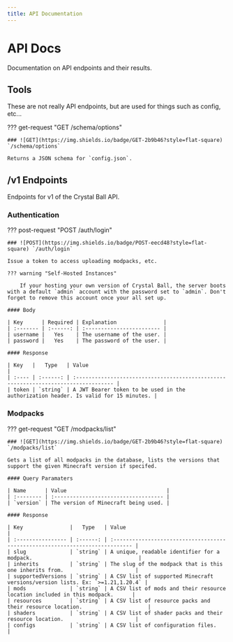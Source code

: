 ```yaml
---
title: API Documentation
---
```


# API Docs

Documentation on API endpoints and their results.

## Tools

These are not really API endpoints, but are used for things such as config, etc...

??? get-request "GET /schema/options"

    ### ![GET](https://img.shields.io/badge/GET-2b9b46?style=flat-square) `/schema/options`

    Returns a JSON schema for `config.json`.

## /v1 Endpoints

Endpoints for v1 of the Crystal Ball API.

### Authentication

??? post-request "POST /auth/login"

    ### ![POST](https://img.shields.io/badge/POST-eecd48?style=flat-square) `/auth/login`

    Issue a token to access uploading modpacks, etc.

    ??? warning "Self-Hosted Instances"

        If your hosting your own version of Crystal Ball, the server boots with a default `admin` account with the password set to `admin`. Don't forget to remove this account once your all set up.

    #### Body

    | Key      | Required | Explanation               |
    | :------- | :------: | :------------------------ |
    | username |   Yes    | The username of the user. |
    | password |   Yes    | The password of the user. |

    #### Response

    | Key   |   Type   | Value                                                                               |
    | :---- | :------: | :---------------------------------------------------------------------------------- |
    | token | `string` | A JWT Bearer token to be used in the authorization header. Is valid for 15 minutes. |

### Modpacks

??? get-request "GET /modpacks/list"

    ### ![GET](https://img.shields.io/badge/GET-2b9b46?style=flat-square) `/modpacks/list`

    Gets a list of all modpacks in the database, lists the versions that support the given Minecraft version if specifed.

    #### Query Paramaters

    | Name      | Value                                |
    | :-------- | :----------------------------------- |
    | `version` | The version of Minecraft being used. |

    #### Response

    | Key               |   Type   | Value                                                                         |
    | :---------------- | :------: | :---------------------------------------------------------------------------- |
    | slug              | `string` | A unique, readable identifier for a modpack.                                  |
    | inherits          | `string` | The slug of the modpack that is this one inherits from.                       |
    | supportedVersions | `string` | A CSV list of supported Minecraft versions/version lists. Ex: `>=1.21,1.20.4` |
    | mods              | `string` | A CSV list of mods and their resource location included in this modpack.      |
    | resources         | `string` | A CSV list of resource packs and their resource location.                     |
    | shaders           | `string` | A CSV list of shader packs and their resource location.                       |
    | configs           | `string` | A CSV list of configuration files.                                            |
